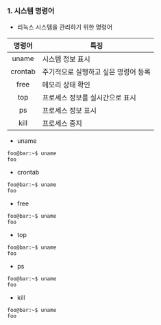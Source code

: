 ### 1. 시스템 명령어
- 리눅스 시스템을 관리하기 위한 명령어

| 명령어 | 특징 |
| :----: | ------------------------------------------- |
| uname | 시스템 정보 표시 |
| crontab | 주기적으로 실행하고 싶은 명령어 등록 |
| free | 메모리 상태 확인 |
| top | 프로세스 정보를 실시간으로 표시 |
| ps | 프로세스 정보 표시 |
| kill | 프로세스 중지 |

- uname
<!-- uname소개<br>-->
```console
foo@bar:~$ uname
foo
```
- crontab
```console
foo@bar:~$ uname
foo
```
- free
```console
foo@bar:~$ uname
foo
```

- top
```console
foo@bar:~$ uname
foo
```

- ps
```console
foo@bar:~$ uname
foo
```

- kill
```console
foo@bar:~$ uname
foo
```
